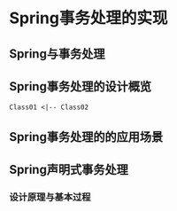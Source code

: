 # Spring事务处理的实现

## Spring与事务处理

## Spring事务处理的设计概览

```puml
Class01 <|-- Class02

```

## Spring事务处理的的应用场景

## Spring声明式事务处理

### 设计原理与基本过程

